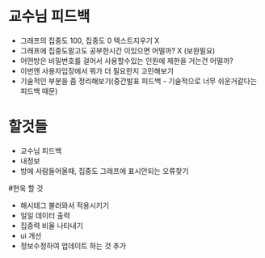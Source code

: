 # 교수님 피드백

- 그래프의 집중도 100, 집중도 0 텍스트지우기 X
- 그래프에 집중도말고도 공부한시간 이있으면 어떨까? X (보완필요)
- 어떤방은 비밀번호를 걸어서 사용할수있는 인원에 제한을 거는건 어떨까?
- 이번엔 사용자입장에서 뭐가 더 필요한지 고민해보기
- 기술적인 부분을 좀 정리해보기(중간발표 피드백 - 기술적으로 너무 쉬운거같다는 피드백 때문)

# 할것들

- 교수님 피드백
- 내정보
- 방에 사람들어올때, 집중도 그래프에 표시안되는 오류찾기

#현욱 할 것

- 해시테그 불러와서 적용시키기
- 일일 데이터 출력
- 집중력 비율 나타내기
- ui 개선
- 정보수정하여 업데이트 하는 것 추가
